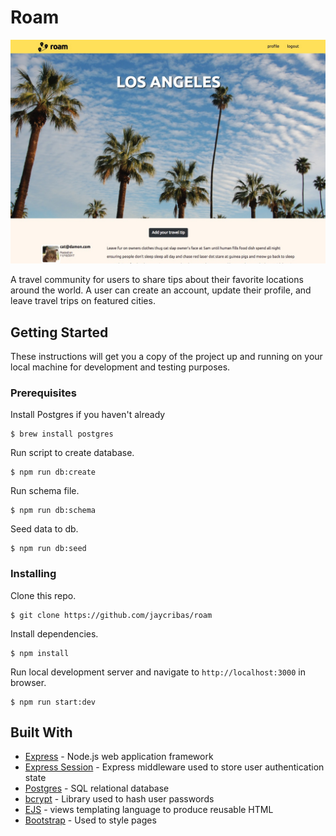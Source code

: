# Roam

![Roam](/public/images/roam-screenshot.jpg)

A travel community for users to share tips about their favorite locations around the world. A user can create an account, update their profile, and leave travel trips on featured cities.

## Getting Started

These instructions will get you a copy of the project up and running on your local machine for development and testing purposes.

### Prerequisites

Install Postgres if you haven't already
```
$ brew install postgres
```

Run script to create database.
```
$ npm run db:create
```

Run schema file.
```
$ npm run db:schema
```

Seed data to db.
```
$ npm run db:seed
```

### Installing

Clone this repo.
```
$ git clone https://github.com/jaycribas/roam
```

Install dependencies.
```
$ npm install
```

Run local development server and navigate to `http://localhost:3000` in browser.
```
$ npm run start:dev
```

## Built With

* [Express](https://expressjs.com/) - Node.js web application framework
* [Express Session](https://github.com/expressjs/session) - Express middleware used to store user authentication state
* [Postgres](https://www.postgresql.org/) - SQL relational database
* [bcrypt](https://github.com/kelektiv/node.bcrypt.js) - Library used to hash user passwords
* [EJS](http://ejs.co/) - views templating language to produce reusable HTML
* [Bootstrap](https://getbootstrap.com/) - Used to style pages
